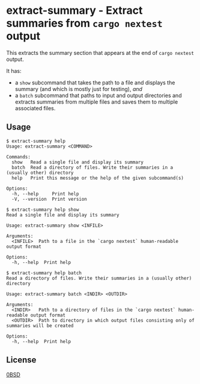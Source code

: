 # extract-summary - Extract summaries from `cargo nextest` output

This extracts the summary section that appears at the end of `cargo nextest` output.

It has:

- a `show` subcommand that takes the path to a file and displays the summary (and which is mostly just for testing), *and*
- a `batch` subcommand that paths to input and output directories and extracts summaries from multiple files and saves them to multiple associated files.

## Usage

```text
$ extract-summary help
Usage: extract-summary <COMMAND>

Commands:
  show   Read a single file and display its summary
  batch  Read a directory of files. Write their summaries in a (usually other) directory
  help   Print this message or the help of the given subcommand(s)

Options:
  -h, --help     Print help
  -V, --version  Print version
```

```text
$ extract-summary help show
Read a single file and display its summary

Usage: extract-summary show <INFILE>

Arguments:
  <INFILE>  Path to a file in the `cargo nextest` human-readable output format

Options:
  -h, --help  Print help
```

```text
$ extract-summary help batch
Read a directory of files. Write their summaries in a (usually other) directory

Usage: extract-summary batch <INDIR> <OUTDIR>

Arguments:
  <INDIR>   Path to a directory of files in the `cargo nextest` human-readable output format
  <OUTDIR>  Path to directory in which output files consisting only of summaries will be created

Options:
  -h, --help  Print help
```

## License

[0BSD](LICENSE)
